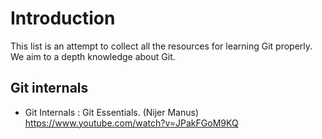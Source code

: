 # Introduction
This list is an attempt to collect all the resources for learning Git properly. We aim to a depth knowledge about Git.

## Git internals
 * Git Internals : Git Essentials. (Nijer Manus) https://www.youtube.com/watch?v=JPakFGoM9KQ


